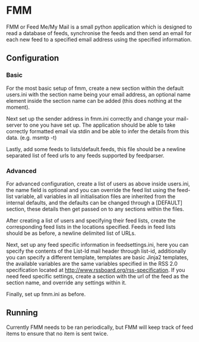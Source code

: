 FMM
===

FMM or Feed Me/My Mail is a small python application which is designed to read
a database of feeds, synchronise the feeds and then send an email for each new
feed to a specified email address using the specified information.

Configuration
-------------
### Basic
For the most basic setup of fmm, create a new section within the default
users.ini with the section name being your email address, an optional name
element inside the section name can be added (this does nothing at the moment).

Next set up the sender address in fmm.ini correctly and change your mail-server
to one you have set up. The application should be able to take correctly
formatted email via stdin and be able to infer the details from this data.
(e.g. msmtp -t)

Lastly, add some feeds to lists/default.feeds, this file should be a newline
separated list of feed urls to any feeds supported by feedparser.

### Advanced
For advanced configuration, create a list of users as above inside users.ini,
the name field is optional and you can override the feed list using the
feed-list variable, all variables in all initialisation files are inherited
from the internal defaults, and the defaults can be changed through a [DEFAULT]
section, these details then get passed on to any sections within the files.

After creating a list of users and specifying their feed lists, create the
corresponding feed lists in the locations specified. Feeds in feed lists should
be as before, a newline delimited list of URLs.

Next, set up any feed specific information in feedsettings.ini, here you can
specify the contents of the List-Id mail header through list-id, additionally
you can specify a different template, templates are basic Jinja2 templates, the
available variables are the same variables specified in the RSS 2.0
specification located at <http://www.rssboard.org/rss-specification>. If you
need feed specific settings, create a section with the url of the feed as the
section name, and override any settings within it.

Finally, set up fmm.ini as before.

Running
-------
Currently FMM needs to be ran periodically, but FMM will keep track of feed
items to ensure that no item is sent twice.
